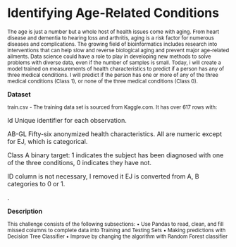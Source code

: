 # Identifying Age-Related Conditions 

<sub>The age is just a number but a whole host of health issues come with aging. From heart disease and dementia to hearing loss and arthritis, aging is a risk factor for numerous diseases and complications. The growing field of bioinformatics includes research into interventions that can help slow and reverse biological aging and prevent major age-related ailments. Data science could have a role to play in developing new methods to solve problems with diverse data, even if the number of samples is small. 
Today, i will create a model trained on measurements of health characteristics to predict if a person has any of three medical conditions. I will predict if the person has one or more of any of the three medical conditions (Class 1), or none of the three medical conditions (Class 0). </sub>

**Dataset**

<sub>train.csv - The training data set is sourced from Kaggle.com. It has over 617 rows with:
  
Id Unique identifier for each observation.
  
AB-GL Fifty-six anonymized health characteristics. All are numeric except for EJ, which is categorical.
  
Class A binary target: 1 indicates the subject has been diagnosed with one of the three conditions, 0 indicates they have not.

ID column is not necessary, I removed it
EJ is converted from A, B categories to 0 or 1.

.</sub>

**Description**

<sub>This challenge consists of the following subsections:
•	Use Pandas to read, clean, and fill missed columns to complete data into Training and Testing Sets
•	Making predictions with Decision Tree Classifier
•	Improve by changing the algorithm with Random Forest classifier </sub>
